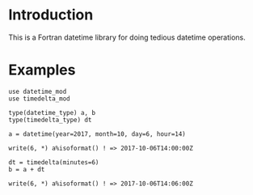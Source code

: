 Introduction
============

This is a Fortran datetime library for doing tedious datetime operations.

Examples
========

```
use datetime_mod
use timedelta_mod

type(datetime_type) a, b
type(timedelta_type) dt

a = datetime(year=2017, month=10, day=6, hour=14)

write(6, *) a%isoformat() ! => 2017-10-06T14:00:00Z

dt = timedelta(minutes=6)
b = a + dt

write(6, *) a%isoformat() ! => 2017-10-06T14:06:00Z

```
